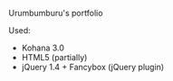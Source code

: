 Urumbumburu's portfolioUsed:- Kohana 3.0- HTML5 (partially)- jQuery 1.4 + Fancybox (jQuery plugin)